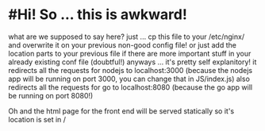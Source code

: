 #Hi!
So ... this is awkward! 
=====
what are we supposed to say here?
just ... cp this file to your /etc/nginx/ and overwrite it on your previous non-good config file!
or just add the location parts to your previous file if there are more important stuff in your already existing conf file (doubtful!)
anyways ... it's pretty self explanitory! 
it redirects all the requests for nodejs to localhost:3000 (because the nodejs app will be running on port 3000, you can change that in JS/index.js)
also redirects all the requests for go to localhost:8080 (because the go app will be running on port 8080!)

Oh and the html page for the front end will be served statically so it's location is set in /
